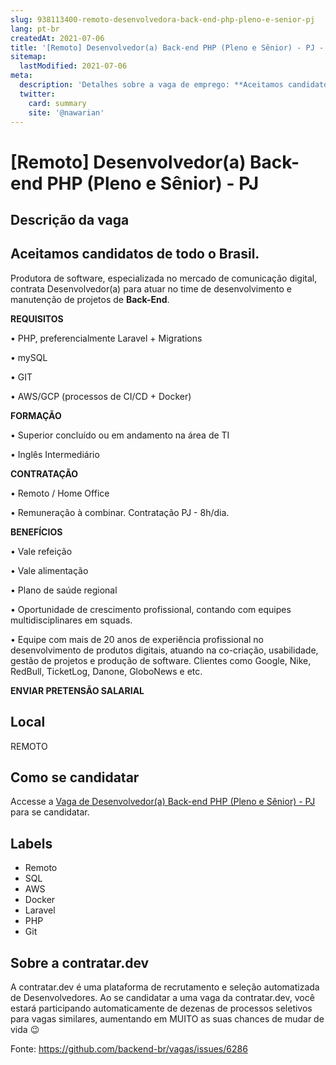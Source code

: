 ```yaml
---
slug: 938113400-remoto-desenvolvedora-back-end-php-pleno-e-senior-pj
lang: pt-br
createdAt: 2021-07-06
title: '[Remoto] Desenvolvedor(a) Back-end PHP (Pleno e Sênior) - PJ - Vaga de Emprego'
sitemap:
  lastModified: 2021-07-06
meta:
  description: 'Detalhes sobre a vaga de emprego: **Aceitamos candidatos de todo o Brasil.** ------------------------------------------   Produtora de software, especializada no mercado de comunicação digital, contrata Desenvolvedor(a) para atuar no time de desenvolvimento e manutenção de projetos de **Back-End**.   **REQUISITOS** • PHP, preferencialmente Laravel + Migrations • mySQL • GIT • AWS/GCP (processos de CI/CD + Docker)   **FORMAÇÃO** • Superior concluído ou em andamento na área de TI • Inglês Intermediário   **CONTRATAÇÃO** • Remoto / Home Office • Remuneração à combinar. Contratação PJ - 8h/dia.   **BENEFÍCIOS** • Vale refeição • Vale alimentação • Plano de saúde regional • Oportunidade de crescimento profissional, contando com equipes multidisciplinares em squads. • Equipe com mais de 20 anos de experiência profissional no desenvolvimento de produtos digitais, atuando na co-criação, usabilidade, gestão de projetos e produção de software. Clientes como Google, Nike, RedBull, TicketLog, Danone, GloboNews e etc.   **ENVIAR PRETENSÃO SALARIAL**'
  twitter:
    card: summary
    site: '@nawarian'
---
```


# [Remoto] Desenvolvedor(a) Back-end PHP (Pleno e Sênior) - PJ

## Descrição da vaga 
**Aceitamos candidatos de todo o Brasil.**
------------------------------------------

  

Produtora de software, especializada no mercado de comunicação digital, contrata Desenvolvedor(a) para atuar no time de desenvolvimento e manutenção de projetos de **Back-End**.

  

**REQUISITOS**

• PHP, preferencialmente Laravel + Migrations

• mySQL

• GIT

• AWS/GCP (processos de CI/CD + Docker)

  

**FORMAÇÃO**

• Superior concluído ou em andamento na área de TI

• Inglês Intermediário

  

**CONTRATAÇÃO**

• Remoto / Home Office

• Remuneração à combinar. Contratação PJ - 8h/dia.

  

**BENEFÍCIOS**

• Vale refeição

• Vale alimentação

• Plano de saúde regional

• Oportunidade de crescimento profissional, contando com equipes multidisciplinares em squads.

• Equipe com mais de 20 anos de experiência profissional no desenvolvimento de produtos digitais, atuando na co-criação, usabilidade, gestão de projetos e produção de software. Clientes como Google, Nike, RedBull, TicketLog, Danone, GloboNews e etc.

  

**ENVIAR PRETENSÃO SALARIAL**
## Local 
REMOTO 
## Como se candidatar 
Accesse a [Vaga de Desenvolvedor(a) Back-end PHP (Pleno e Sênior) - PJ](https://vaga.contratar.dev/apply/full/3c89a1cc-1b64-4a86-a656-3ffcc11a0523) para se candidatar. 
## Labels 
* Remoto 
* SQL 
* AWS 
* Docker 
* Laravel 
* PHP 
* Git 
## Sobre a contratar.dev 
A contratar.dev é uma plataforma de recrutamento e seleção automatizada de Desenvolvedores. Ao se candidatar a uma vaga da contratar.dev, você estará participando automaticamente de dezenas de processos seletivos para vagas similares, aumentando em MUITO as suas chances de mudar de vida 😉 


Fonte: https://github.com/backend-br/vagas/issues/6286